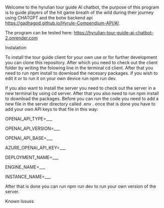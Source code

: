 Welcome to the hyrulian tour guide AI chatbot, the purpose of this program is to guide players of the hit game breath of the wild during their journey using CHATGPT and the botw backend api https://gadhagod.github.io/Hyrule-Compendium-API/#/.

The program can be tested here: https://hyrulian-tour-guide-ai-chatbot-2.onrender.com

Instalation

To install the tour guide client for your own use or for further development you can clone this repository. 
After which you need to check out the client folder by writing the folowing line in the terminal cd client.
After that you need to run npm install to download the necesary packages. if you wish to edit it or to run it on your own device run npm run dev. 

If you also want to install the server you need to check out the server in a new terminal by using cd server.
After that you also need to run npm install to download the packages.
Before you can run the code you need to add a new file in the server directory called .env . once that is done you have to add your own API keys to that file in this way:

OPENAI_API_TYPE=___

OPENAI_API_VERSION=___

OPENAI_API_BASE=___

AZURE_OPENAI_API_KEY=___

DEPLOYMENT_NAME=___

ENGINE_NAME=___

INSTANCE_NAME=___

After that is done you can run npm run dev to run your own version of the server.

Known Issues

